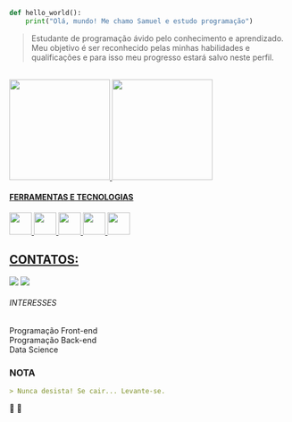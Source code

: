 ```python
def hello_world():
    print("Olá, mundo! Me chamo Samuel e estudo programação")
```

> Estudante de programação ávido pelo conhecimento e aprendizado.<br>
Meu objetivo é ser reconhecido pelas minhas habilidades e qualificações e para isso meu progresso estará salvo neste perfil.

<br>

<div>
    
<a href="https://github.com/SamuelFAiedo">
<img loading="lazy" height="180em" src="https://github-readme-stats.vercel.app/api/top-langs/?username=SamuelFAiedo&layout=compact&langs_count=7&theme=dark"/>

<img height="180em" src="https://github-readme-stats-sigma-five.vercel.app/api?username=SamuelFAiedo&show_icons=true&theme=dark&include_all_commits=true&count_private=true"/>

</div>

#### FERRAMENTAS E TECNOLOGIAS

<img loading="Git" src="https://cdn.jsdelivr.net/gh/devicons/devicon/icons/git/git-original.svg" width="40" height="40"/> <img loading="Python" src="https://cdn.jsdelivr.net/gh/devicons/devicon@latest/icons/python/python-original.svg" width="40" height="40"/> <img loading="JS" src="https://cdn.jsdelivr.net/gh/devicons/devicon@latest/icons/javascript/javascript-original.svg" width="40" height="40"/>  <img loading="HTML" src="https://cdn.jsdelivr.net/gh/devicons/devicon@latest/icons/html5/html5-original.svg" width="40" height="40"/> <img loading="CSS" src="https://cdn.jsdelivr.net/gh/devicons/devicon@latest/icons/css3/css3-original.svg" width="40" height="40"/>

## CONTATOS:

<div>
<a href="https://www.linkedin.com/in/samuel-de-freitas-aiedo-79665720a/" target="_blank"><img loading="lazy" src="https://img.shields.io/badge/-LinkedIn-%230077B5?style=for-the-badge&logo=linkedin&logoColor=white" target="_blank"></a>   <a href = "mailto:samueldefreitasaiedo@gmail.com"><img loading="lazy" src="https://img.shields.io/badge/Gmail-D14836?style=for-the-badge&logo=gmail&logoColor=white" target="_blank"></a>
</div>
            
###### INTERESSES
Programação Front-end</br>
Programação Back-end</br>
Data Science</br>

### NOTA

```markdown
> Nunca desista! Se cair... Levante-se.
```
 👾 💚

